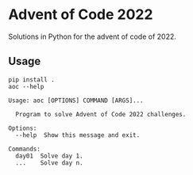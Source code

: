 # Advent of Code 2022

Solutions in Python for the advent of code of 2022.

## Usage

```commandline
pip install .
aoc --help
```

```text
Usage: aoc [OPTIONS] COMMAND [ARGS]...

  Program to solve Advent of Code 2022 challenges.

Options:
  --help  Show this message and exit.

Commands:
  day01  Solve day 1.
  ...    Solve day n.

```

